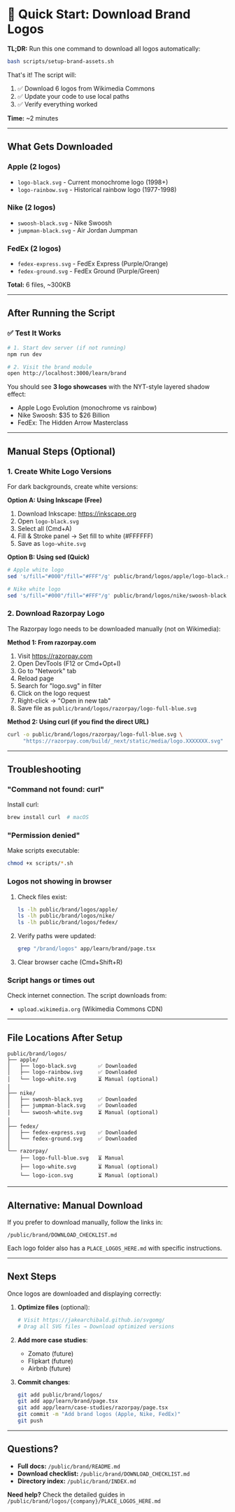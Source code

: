 # 🚀 Quick Start: Download Brand Logos

**TL;DR:** Run this one command to download all logos automatically:

```bash
bash scripts/setup-brand-assets.sh
```

That's it! The script will:
1. ✅ Download 6 logos from Wikimedia Commons
2. ✅ Update your code to use local paths
3. ✅ Verify everything worked

**Time:** ~2 minutes

---

## What Gets Downloaded

### Apple (2 logos)
- `logo-black.svg` - Current monochrome logo (1998+)
- `logo-rainbow.svg` - Historical rainbow logo (1977-1998)

### Nike (2 logos)
- `swoosh-black.svg` - Nike Swoosh
- `jumpman-black.svg` - Air Jordan Jumpman

### FedEx (2 logos)
- `fedex-express.svg` - FedEx Express (Purple/Orange)
- `fedex-ground.svg` - FedEx Ground (Purple/Green)

**Total:** 6 files, ~300KB

---

## After Running the Script

### ✅ Test It Works

```bash
# 1. Start dev server (if not running)
npm run dev

# 2. Visit the brand module
open http://localhost:3000/learn/brand
```

You should see **3 logo showcases** with the NYT-style layered shadow effect:
- Apple Logo Evolution (monochrome vs rainbow)
- Nike Swoosh: $35 to $26 Billion
- FedEx: The Hidden Arrow Masterclass

---

## Manual Steps (Optional)

### 1. Create White Logo Versions

For dark backgrounds, create white versions:

**Option A: Using Inkscape (Free)**
1. Download Inkscape: https://inkscape.org
2. Open `logo-black.svg`
3. Select all (Cmd+A)
4. Fill & Stroke panel → Set fill to white (#FFFFFF)
5. Save as `logo-white.svg`

**Option B: Using sed (Quick)**
```bash
# Apple white logo
sed 's/fill="#000"/fill="#FFF"/g' public/brand/logos/apple/logo-black.svg > public/brand/logos/apple/logo-white.svg

# Nike white logo
sed 's/fill="#000"/fill="#FFF"/g' public/brand/logos/nike/swoosh-black.svg > public/brand/logos/nike/swoosh-white.svg
```

### 2. Download Razorpay Logo

The Razorpay logo needs to be downloaded manually (not on Wikimedia):

**Method 1: From razorpay.com**
1. Visit https://razorpay.com
2. Open DevTools (F12 or Cmd+Opt+I)
3. Go to "Network" tab
4. Reload page
5. Search for "logo.svg" in filter
6. Click on the logo request
7. Right-click → "Open in new tab"
8. Save file as `public/brand/logos/razorpay/logo-full-blue.svg`

**Method 2: Using curl (if you find the direct URL)**
```bash
curl -o public/brand/logos/razorpay/logo-full-blue.svg \
     "https://razorpay.com/build/_next/static/media/logo.XXXXXXX.svg"
```

---

## Troubleshooting

### "Command not found: curl"
Install curl:
```bash
brew install curl  # macOS
```

### "Permission denied"
Make scripts executable:
```bash
chmod +x scripts/*.sh
```

### Logos not showing in browser
1. Check files exist:
   ```bash
   ls -lh public/brand/logos/apple/
   ls -lh public/brand/logos/nike/
   ls -lh public/brand/logos/fedex/
   ```

2. Verify paths were updated:
   ```bash
   grep "/brand/logos" app/learn/brand/page.tsx
   ```

3. Clear browser cache (Cmd+Shift+R)

### Script hangs or times out
Check internet connection. The script downloads from:
- `upload.wikimedia.org` (Wikimedia Commons CDN)

---

## File Locations After Setup

```
public/brand/logos/
├── apple/
│   ├── logo-black.svg       ✅ Downloaded
│   ├── logo-rainbow.svg     ✅ Downloaded
│   └── logo-white.svg       ⏳ Manual (optional)
│
├── nike/
│   ├── swoosh-black.svg     ✅ Downloaded
│   ├── jumpman-black.svg    ✅ Downloaded
│   └── swoosh-white.svg     ⏳ Manual (optional)
│
├── fedex/
│   ├── fedex-express.svg    ✅ Downloaded
│   └── fedex-ground.svg     ✅ Downloaded
│
└── razorpay/
    ├── logo-full-blue.svg   ⏳ Manual
    ├── logo-white.svg       ⏳ Manual (optional)
    └── logo-icon.svg        ⏳ Manual (optional)
```

---

## Alternative: Manual Download

If you prefer to download manually, follow the links in:
```
/public/brand/DOWNLOAD_CHECKLIST.md
```

Each logo folder also has a `PLACE_LOGOS_HERE.md` with specific instructions.

---

## Next Steps

Once logos are downloaded and displaying correctly:

1. **Optimize files** (optional):
   ```bash
   # Visit https://jakearchibald.github.io/svgomg/
   # Drag all SVG files → Download optimized versions
   ```

2. **Add more case studies**:
   - Zomato (future)
   - Flipkart (future)
   - Airbnb (future)

3. **Commit changes**:
   ```bash
   git add public/brand/logos/
   git add app/learn/brand/page.tsx
   git add app/learn/case-studies/razorpay/page.tsx
   git commit -m "Add brand logos (Apple, Nike, FedEx)"
   git push
   ```

---

## Questions?

- **Full docs:** `/public/brand/README.md`
- **Download checklist:** `/public/brand/DOWNLOAD_CHECKLIST.md`
- **Directory index:** `/public/brand/INDEX.md`

**Need help?** Check the detailed guides in `/public/brand/logos/{company}/PLACE_LOGOS_HERE.md`
